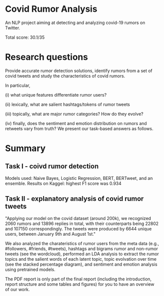 # Covid Rumor Analysis

An NLP project aiming at detecting and analyzing covid-19 rumors on Twitter.

Total score: 30.1/35

# Research questions

Provide accurate rumor detection solutions, identify rumors from a set of covid tweets and study the characteristics of covid rumors. 

In particular,

(i) what unique features differentiate rumor users? 

(ii) lexically, what are salient hashtags/tokens of rumor tweets 

(iii) topically, what are major rumor categories? How do they evolve? 

(iv) finally, does the sentiment and emotion distribution on rumors and retweets vary from truth? We present our task-based answers as follows.

# Summary

## Task I - coivd rumor detection

Models used: Naive Bayes, Logistic Regression, BERT, BERTweet, and an ensemble.
Results on Kaggel: highest F1 score was 0.934

## Task II - explanatory analysis of covid rumor tweets

"Applying our model on the covid dataset (around 200k), we recognized 2060 rumors and 13896 replies in total, with their counterparts being 22802 and 107150 correspondingly. The tweets were produced by 6644 unique users, between January 9th and August 1st."

We also analyzed the charateristics of rumor users from the meta data (e.g., #followers, #friends, #tweets), hashtags and bigrams rumor and non-rumor tweets (see the wordcloud), performed an LDA analysis to extract the rumor topics and the salient words of each latent topic, topic evolvation over time (see the stacked percentage diagram), and sentiment and emotion analysis using pretrained models.


The PDF report is only part of the final report (including the introduction, report structure and some tables and figures) for you to have an overview of our work. 

